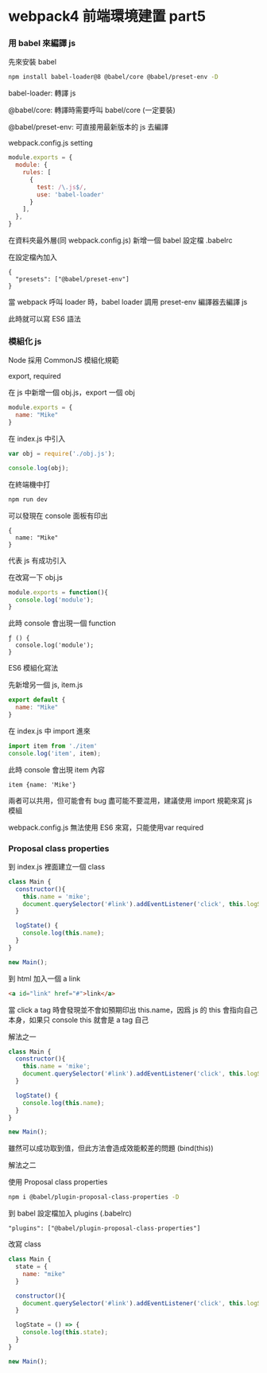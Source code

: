 # webpack4 前端環境建置 part5

### 用 babel 來編譯 js

先來安裝 babel

```sh
npm install babel-loader@8 @babel/core @babel/preset-env -D
```

babel-loader: 轉譯 js

@babel/core: 轉譯時需要呼叫 babel/core (一定要裝)

@babel/preset-env: 可直接用最新版本的 js 去編譯

webpack.config.js setting
```js
module.exports = {
  module: {
    rules: [
      {
        test: /\.js$/,
        use: 'babel-loader'
      }
    ],
  },
}
```

在資料夾最外層(同 webpack.config.js) 新增一個 babel 設定檔 .babelrc

在設定檔內加入

```
{
  "presets": ["@babel/preset-env"]
}
```

當 webpack 呼叫 loader 時，babel loader 調用 preset-env 編譯器去編譯 js

此時就可以寫 ES6 語法

### 模組化 js

Node 採用 CommonJS 模組化規範

export, required

在 js 中新增一個 obj.js，export 一個 obj

```js
module.exports = {
  name: "Mike"
}
```

在 index.js 中引入

```js
var obj = require('./obj.js');

console.log(obj);
```

在終端機中打

```sh
npm run dev
```

可以發現在 console 面板有印出

```
{
  name: "Mike"
}
```

代表 js 有成功引入

在改寫一下 obj.js

```js
module.exports = function(){
  console.log('module');
}
```

此時 console 會出現一個 function

```
ƒ () {
  console.log('module');
}
```

ES6 模組化寫法

先新增另一個 js, item.js
```js
export default {
  name: "Mike"
}
```
在 index.js 中 import 進來

```js
import item from './item'
console.log('item', item);
```
此時 console 會出現 item 內容
```
item {name: 'Mike'}
```

兩者可以共用，但可能會有 bug 盡可能不要混用，建議使用 import 規範來寫 js 模組

webpack.config.js 無法使用 ES6 來寫，只能使用var required

### Proposal class properties 

到 index.js 裡面建立一個 class

```js
class Main {
  constructor(){
    this.name = 'mike';
    document.querySelector('#link').addEventListener('click', this.logState)
  }

  logState() {
    console.log(this.name);
  }
}

new Main();
```

到 html 加入一個 a link

```html
<a id="link" href="#">link</a>
```
當 click a tag 時會發現並不會如預期印出 this.name，因爲 js 的 this 會指向自己本身，如果只 console this 就會是 a tag 自己

解法之一

```js
class Main {
  constructor(){
    this.name = 'mike';
    document.querySelector('#link').addEventListener('click', this.logState.bind(this))
  }

  logState() {
    console.log(this.name);
  }
}

new Main();
```

雖然可以成功取到值，但此方法會造成效能較差的問題 (bind(this))

解法之二

使用 Proposal class properties 

```sh
npm i @babel/plugin-proposal-class-properties -D
```

到 babel 設定檔加入 plugins (.babelrc)

```
"plugins": ["@babel/plugin-proposal-class-properties"]
```

改寫 class
```js
class Main {
  state = {
    name: "mike"
  }

  constructor(){
    document.querySelector('#link').addEventListener('click', this.logState)
  }

  logState = () => {
    console.log(this.state);
  }
}

new Main();
```
